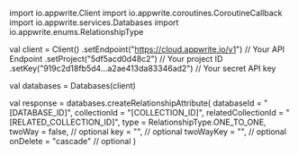 import io.appwrite.Client
import io.appwrite.coroutines.CoroutineCallback
import io.appwrite.services.Databases
import io.appwrite.enums.RelationshipType

val client = Client()
    .setEndpoint("https://cloud.appwrite.io/v1") // Your API Endpoint
    .setProject("5df5acd0d48c2") // Your project ID
    .setKey("919c2d18fb5d4...a2ae413da83346ad2") // Your secret API key

val databases = Databases(client)

val response = databases.createRelationshipAttribute(
    databaseId = "[DATABASE_ID]",
    collectionId = "[COLLECTION_ID]",
    relatedCollectionId = "[RELATED_COLLECTION_ID]",
    type =  RelationshipType.ONE_TO_ONE,
    twoWay = false, // optional
    key = "", // optional
    twoWayKey = "", // optional
    onDelete = "cascade" // optional
)
